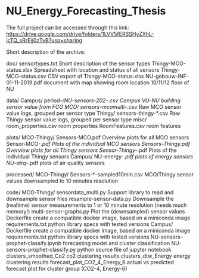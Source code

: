 # NU_Energy_Forecasting_Thesis

The full project can be accessed through this link: https://drive.google.com/drive/folders/1LVV5fERSSHyZXhL-icTQ_sRrEjj0zTvB?usp=sharing

Short description of the archive:

doc/
    sensortypes.txt				Short description of the sensor types
    Thingy-MCO-status.xlsx			Spreadsheet with location and status of all sensors
    Thingy-MCO-status.csv			CSV export of Thingy-MCO-status.xlsx 
    NU-gebouw-INF-01-11-2019.pdf		document with map showing room location 10/11/12 floor of NU

data/
    Campus/
        period-*/NU-sensors-202*-*.csv		Campus VU-NU building sensor value from FCO
    MCO/
        sensors-mcomulti-*.csv			Raw MCO sensor value logs, grouped per sensor type
    Thingy/
        sensors-thingy-*.csv			Raw Thingy sensor value logs, grouped per sensor type
    misc/
	room_properties.csv			room properties
	RoomFeatures.csv			room features

plots/
    MCO-Thingy/
       Sensors-MCO.pdf				Overview plots for all MCO sensors
       Sensor-MCO-*.pdf				Plots of the individual MCO sensors
       Sensors-Thingy.pdf			Overview plots for all Thingy sensors
       Sensor-Thingy-*.pdf			Plots of the individual Thingy sensors
    Campus/
	NU-energy-*.pdf				plots of energy sensors
	NU-airq-*.pdf				plots of air quality sensors

processed/
    MCO-Thingy/
        Sensors-*-sampled10min.csv		MCO/Thingy sensor values downsampled to 10 minutes resolution

code/
    MCO-Thingy/
        sensordata_multi.py			Support library to read and downsample sensor files
        resample-sensor-data.py			Downsample the (realtime) sensor measurements to 1 or 10 minute resolution (needs much memory!)
        multi-sensor-graphs.py			Plot the (downsampled) sensor values
        Dockerfile				create a compatible docker image, based on a miniconda image
        requirements.txt			python library specs with tested versions
    Campus/
        Dockerfile				create a compatible docker image, based on a miniconda image
        requirements.txt			python library specs with tested versions
        NU-sensors-prophet-classify.ipynb	forecasting model and cluster classification
	NU-sensors-prophet-classify.py		python source file of jupyter notebook
	clusters_smoothed_Co2			co2 clustering results
	clusters_dtw_Energy			energy clustering results
	forecast_plot_CO2_4_Energy_6		actual vs predicted forecast plot for cluster group (CO2-4, Energy-6)
